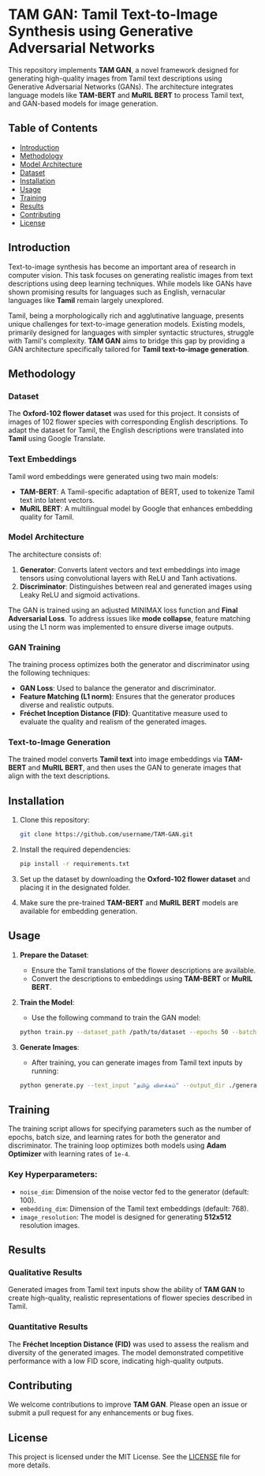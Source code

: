 # TAM GAN: Tamil Text-to-Image Synthesis using Generative Adversarial Networks

This repository implements **TAM GAN**, a novel framework designed for generating high-quality images from Tamil text descriptions using Generative Adversarial Networks (GANs). The architecture integrates language models like **TAM-BERT** and **MuRIL BERT** to process Tamil text, and GAN-based models for image generation.

## Table of Contents
- [Introduction](#introduction)
- [Methodology](#methodology)
- [Model Architecture](#model-architecture)
- [Dataset](#dataset)
- [Installation](#installation)
- [Usage](#usage)
- [Training](#training)
- [Results](#results)
- [Contributing](#contributing)
- [License](#license)

## Introduction

Text-to-image synthesis has become an important area of research in computer vision. This task focuses on generating realistic images from text descriptions using deep learning techniques. While models like GANs have shown promising results for languages such as English, vernacular languages like **Tamil** remain largely unexplored.

Tamil, being a morphologically rich and agglutinative language, presents unique challenges for text-to-image generation models. Existing models, primarily designed for languages with simpler syntactic structures, struggle with Tamil's complexity. **TAM GAN** aims to bridge this gap by providing a GAN architecture specifically tailored for **Tamil text-to-image generation**.

## Methodology

### Dataset
The **Oxford-102 flower dataset** was used for this project. It consists of images of 102 flower species with corresponding English descriptions. To adapt the dataset for Tamil, the English descriptions were translated into **Tamil** using Google Translate.

### Text Embeddings
Tamil word embeddings were generated using two main models:
- **TAM-BERT**: A Tamil-specific adaptation of BERT, used to tokenize Tamil text into latent vectors.
- **MuRIL BERT**: A multilingual model by Google that enhances embedding quality for Tamil.

### Model Architecture
The architecture consists of:
1. **Generator**: Converts latent vectors and text embeddings into image tensors using convolutional layers with ReLU and Tanh activations.
2. **Discriminator**: Distinguishes between real and generated images using Leaky ReLU and sigmoid activations.

The GAN is trained using an adjusted MINIMAX loss function and **Final Adversarial Loss**. To address issues like **mode collapse**, feature matching using the L1 norm was implemented to ensure diverse image outputs.

### GAN Training
The training process optimizes both the generator and discriminator using the following techniques:
- **GAN Loss**: Used to balance the generator and discriminator.
- **Feature Matching (L1 norm)**: Ensures that the generator produces diverse and realistic outputs.
- **Fréchet Inception Distance (FID)**: Quantitative measure used to evaluate the quality and realism of the generated images.

### Text-to-Image Generation
The trained model converts **Tamil text** into image embeddings via **TAM-BERT** and **MuRIL BERT**, and then uses the GAN to generate images that align with the text descriptions.

## Installation

1. Clone this repository:
    ```bash
    git clone https://github.com/username/TAM-GAN.git
    ```
2. Install the required dependencies:
    ```bash
    pip install -r requirements.txt
    ```

3. Set up the dataset by downloading the **Oxford-102 flower dataset** and placing it in the designated folder.

4. Make sure the pre-trained **TAM-BERT** and **MuRIL BERT** models are available for embedding generation.

## Usage

1. **Prepare the Dataset**: 
    - Ensure the Tamil translations of the flower descriptions are available.
    - Convert the descriptions to embeddings using **TAM-BERT** or **MuRIL BERT**.

2. **Train the Model**: 
    - Use the following command to train the GAN model:
    ```bash
    python train.py --dataset_path /path/to/dataset --epochs 50 --batch_size 64
    ```

3. **Generate Images**:
    - After training, you can generate images from Tamil text inputs by running:
    ```bash
    python generate.py --text_input "தமிழ் விளக்கம்" --output_dir ./generated_images
    ```

## Training

The training script allows for specifying parameters such as the number of epochs, batch size, and learning rates for both the generator and discriminator. The training loop optimizes both models using **Adam Optimizer** with learning rates of `1e-4`.

### Key Hyperparameters:
- `noise_dim`: Dimension of the noise vector fed to the generator (default: 100).
- `embedding_dim`: Dimension of the Tamil text embeddings (default: 768).
- `image_resolution`: The model is designed for generating **512x512** resolution images.

## Results

### Qualitative Results
Generated images from Tamil text inputs show the ability of **TAM GAN** to create high-quality, realistic representations of flower species described in Tamil.

### Quantitative Results
The **Fréchet Inception Distance (FID)** was used to assess the realism and diversity of the generated images. The model demonstrated competitive performance with a low FID score, indicating high-quality outputs.

## Contributing

We welcome contributions to improve **TAM GAN**. Please open an issue or submit a pull request for any enhancements or bug fixes.

## License

This project is licensed under the MIT License. See the [LICENSE](LICENSE) file for more details.

